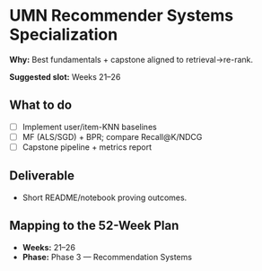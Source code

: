 # UMN Recommender Systems Specialization

**Why:** Best fundamentals + capstone aligned to retrieval→re-rank.

**Suggested slot:** Weeks 21–26

## What to do
- [ ] Implement user/item-KNN baselines
- [ ] MF (ALS/SGD) + BPR; compare Recall@K/NDCG
- [ ] Capstone pipeline + metrics report

## Deliverable
- Short README/notebook proving outcomes.

## Mapping to the 52-Week Plan
- **Weeks:** 21–26  
- **Phase:** Phase 3 — Recommendation Systems
